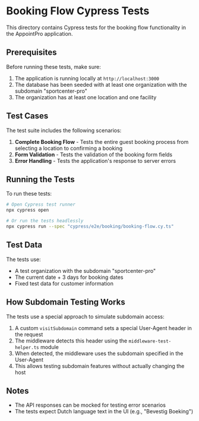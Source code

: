 # Booking Flow Cypress Tests

This directory contains Cypress tests for the booking flow functionality in the AppointPro application.

## Prerequisites

Before running these tests, make sure:

1. The application is running locally at `http://localhost:3000`
2. The database has been seeded with at least one organization with the subdomain "sportcenter-pro"
3. The organization has at least one location and one facility

## Test Cases

The test suite includes the following scenarios:

1. **Complete Booking Flow** - Tests the entire guest booking process from selecting a location to confirming a booking
2. **Form Validation** - Tests the validation of the booking form fields
3. **Error Handling** - Tests the application's response to server errors

## Running the Tests

To run these tests:

```bash
# Open Cypress test runner
npx cypress open

# Or run the tests headlessly
npx cypress run --spec "cypress/e2e/booking/booking-flow.cy.ts"
```

## Test Data

The tests use:
- A test organization with the subdomain "sportcenter-pro"
- The current date + 3 days for booking dates
- Fixed test data for customer information

## How Subdomain Testing Works

The tests use a special approach to simulate subdomain access:

1. A custom `visitSubdomain` command sets a special User-Agent header in the request
2. The middleware detects this header using the `middleware-test-helper.ts` module
3. When detected, the middleware uses the subdomain specified in the User-Agent
4. This allows testing subdomain features without actually changing the host

## Notes

- The API responses can be mocked for testing error scenarios
- The tests expect Dutch language text in the UI (e.g., "Bevestig Boeking") 